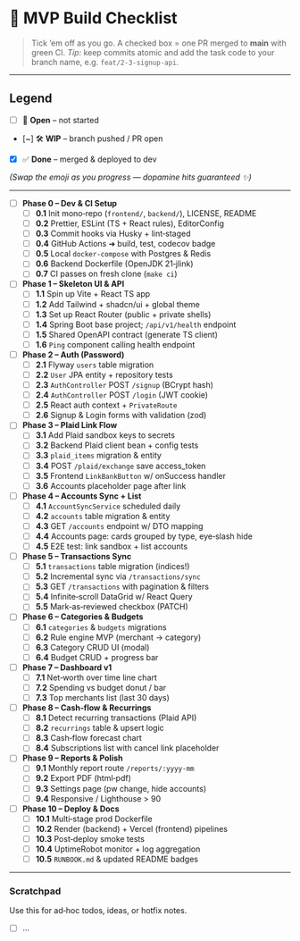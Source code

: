 # 📝 MVP Build Checklist

> Tick ’em off as you go. A checked box = one PR merged to **main** with green CI. 
> *Tip:* keep commits atomic and add the task code to your branch name, e.g. `feat/2‑3‑signup‑api`.

---

## Legend
- [ ] 🔲 **Open** – not started
- [~] 🛠️ **WIP** – branch pushed / PR open
- [x] ✅ **Done** – merged & deployed to dev

_(Swap the emoji as you progress — dopamine hits guaranteed ✨)_

---

- [ ] **Phase 0 – Dev & CI Setup**
  - [ ] **0.1** Init mono‑repo (`frontend/`, `backend/`), LICENSE, README
  - [ ] **0.2** Prettier, ESLint (TS + React rules), EditorConfig
  - [ ] **0.3** Commit hooks via Husky + lint‑staged
  - [ ] **0.4** GitHub Actions ➜ build, test, codecov badge
  - [ ] **0.5** Local `docker‑compose` with Postgres & Redis
  - [ ] **0.6** Backend Dockerfile (OpenJDK 21‑jlink)
  - [ ] **0.7** CI passes on fresh clone (`make ci`)

- [ ] **Phase 1 – Skeleton UI & API**
  - [ ] **1.1** Spin up Vite + React TS app
  - [ ] **1.2** Add Tailwind + shadcn/ui + global theme
  - [ ] **1.3** Set up React Router (public + private shells)
  - [ ] **1.4** Spring Boot base project; `/api/v1/health` endpoint
  - [ ] **1.5** Shared OpenAPI contract (generate TS client)
  - [ ] **1.6** `Ping` component calling health endpoint

- [ ] **Phase 2 – Auth (Password)**
  - [ ] **2.1** Flyway `users` table migration
  - [ ] **2.2** `User` JPA entity + repository tests
  - [ ] **2.3** `AuthController` POST `/signup` (BCrypt hash)
  - [ ] **2.4** `AuthController` POST `/login` (JWT cookie)
  - [ ] **2.5** React auth context + `PrivateRoute`
  - [ ] **2.6** Signup & Login forms with validation (zod)

- [ ] **Phase 3 – Plaid Link Flow**
  - [ ] **3.1** Add Plaid sandbox keys to secrets
  - [ ] **3.2** Backend Plaid client bean + config tests
  - [ ] **3.3** `plaid_items` migration & entity
  - [ ] **3.4** POST `/plaid/exchange` save access_token
  - [ ] **3.5** Frontend `LinkBankButton` w/ onSuccess handler
  - [ ] **3.6** Accounts placeholder page after link

- [ ] **Phase 4 – Accounts Sync + List**
  - [ ] **4.1** `AccountSyncService` scheduled daily
  - [ ] **4.2** `accounts` table migration & entity
  - [ ] **4.3** GET `/accounts` endpoint w/ DTO mapping
  - [ ] **4.4** Accounts page: cards grouped by type, eye‑slash hide
  - [ ] **4.5** E2E test: link sandbox + list accounts

- [ ] **Phase 5 – Transactions Sync**
  - [ ] **5.1** `transactions` table migration (indices!)
  - [ ] **5.2** Incremental sync via `/transactions/sync`
  - [ ] **5.3** GET `/transactions` with pagination & filters
  - [ ] **5.4** Infinite‑scroll DataGrid w/ React Query
  - [ ] **5.5** Mark‑as‑reviewed checkbox (PATCH)

- [ ] **Phase 6 – Categories & Budgets**
  - [ ] **6.1** `categories` & `budgets` migrations
  - [ ] **6.2** Rule engine MVP (merchant → category)
  - [ ] **6.3** Category CRUD UI (modal)
  - [ ] **6.4** Budget CRUD + progress bar

- [ ] **Phase 7 – Dashboard v1**
  - [ ] **7.1** Net‑worth over time line chart
  - [ ] **7.2** Spending vs budget donut / bar
  - [ ] **7.3** Top merchants list (last 30 days)

- [ ] **Phase 8 – Cash‑flow & Recurrings**
  - [ ] **8.1** Detect recurring transactions (Plaid API)
  - [ ] **8.2** `recurrings` table & upsert logic
  - [ ] **8.3** Cash‑flow forecast chart
  - [ ] **8.4** Subscriptions list with cancel link placeholder

- [ ] **Phase 9 – Reports & Polish**
  - [ ] **9.1** Monthly report route `/reports/:yyyy-mm`
  - [ ] **9.2** Export PDF (html‑pdf)
  - [ ] **9.3** Settings page (pw change, hide accounts)
  - [ ] **9.4** Responsive / Lighthouse > 90

- [ ] **Phase 10 – Deploy & Docs**
  - [ ] **10.1** Multi‑stage prod Dockerfile
  - [ ] **10.2** Render (backend) + Vercel (frontend) pipelines
  - [ ] **10.3** Post‑deploy smoke tests
  - [ ] **10.4** UptimeRobot monitor + log aggregation
  - [ ] **10.5** `RUNBOOK.md` & updated README badges

---

### Scratchpad
Use this for ad‑hoc todos, ideas, or hotfix notes.
- [ ] …

